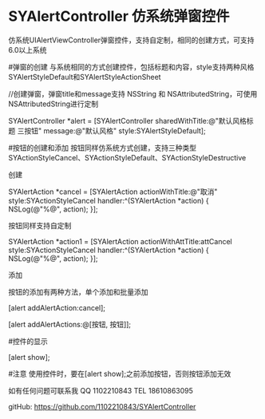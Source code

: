 # SYAlertController 仿系统弹窗控件

仿系统UIAlertViewController弹窗控件，支持自定制，相同的创建方式，可支持6.0以上系统

#弹窗的创建
与系统相同的方式创建控件，包括标题和内容，style支持两种风格SYAlertStyleDefault和SYAlertStyleActionSheet

//创建弹窗，弹窗title和message支持 NSString 和 NSAttributedString，可使用NSAttributedString进行定制

SYAlertController *alert = [SYAlertController sharedWithTitle:@"默认风格标题 三按钮" message:@"默认风格" style:SYAlertStyleDefault];


#按钮的创建和添加
按钮同样仿系统方式创建，支持三种类型SYActionStyleCancel、SYActionStyleDefault、SYActionStyleDestructive

创建

SYAlertAction *cancel = [SYAlertAction actionWithTitle:@"取消" style:SYActionStyleCancel handler:^(SYAlertAction *action) {
        NSLog(@"%@", action);
    }];

按钮同样支持自定制

SYAlertAction *action1 = [SYAlertAction actionWithAttTitle:attCancel style:SYActionStyleCancel handler:^(SYAlertAction *action) {
NSLog(@"%@", action);
}];


添加

按钮的添加有两种方法，单个添加和批量添加

[alert addAlertAction:cancel];

[alert addAlertActions:@[按钮, 按钮]];

#控件的显示

[alert show];

#注意
使用控件时，要在[alert show];之前添加按钮，否则按钮添加无效

如有任何问题可联系我  QQ 1102210843  TEL 18610863095  

gitHub: https://github.com/1102210843/SYAlertController
